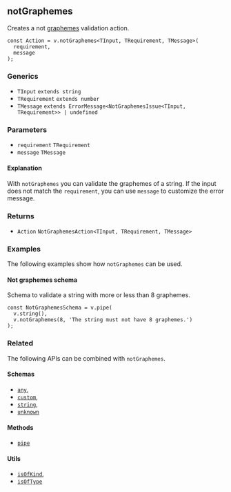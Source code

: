 notGraphemes
------------

Creates a not [graphemes](https://en.wikipedia.org/wiki/Grapheme) validation action.

    const Action = v.notGraphemes<TInput, TRequirement, TMessage>(
      requirement,
      message
    );
    

### Generics

*   `TInput` `extends string`
*   `TRequirement` `extends number`
*   `TMessage` `extends ErrorMessage<NotGraphemesIssue<TInput, TRequirement>> | undefined`

### Parameters

*   `requirement` `TRequirement`
*   `message` `TMessage`

#### Explanation

With `notGraphemes` you can validate the graphemes of a string. If the input does not match the `requirement`, you can use `message` to customize the error message.

### Returns

*   `Action` `NotGraphemesAction<TInput, TRequirement, TMessage>`

### Examples

The following examples show how `notGraphemes` can be used.

#### Not graphemes schema

Schema to validate a string with more or less than 8 graphemes.

    const NotGraphemesSchema = v.pipe(
      v.string(),
      v.notGraphemes(8, 'The string must not have 8 graphemes.')
    );
    

### Related

The following APIs can be combined with `notGraphemes`.

#### Schemas

*   [`any`](any.md),
*   [`custom`](custom.md),
*   [`string`](string.md),
*   [`unknown`](unknown.md)

#### Methods

*   [`pipe`](pipe.md)

#### Utils

*   [`isOfKind`](isOfKind.md),
*   [`isOfType`](isOfType.md)